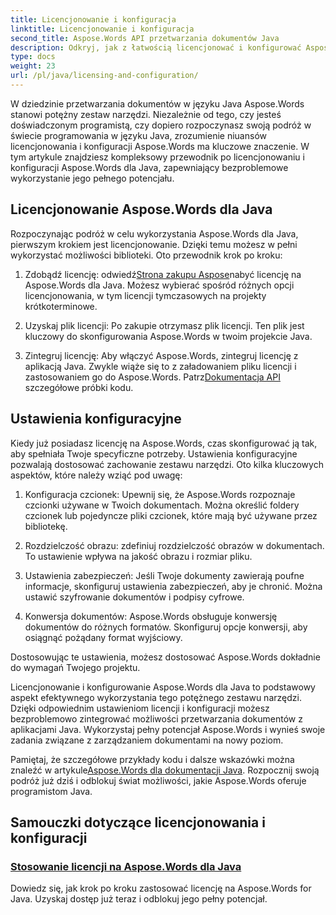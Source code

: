 ```yaml
---
title: Licencjonowanie i konfiguracja
linktitle: Licencjonowanie i konfiguracja
second_title: Aspose.Words API przetwarzania dokumentów Java
description: Odkryj, jak z łatwością licencjonować i konfigurować Aspose.Words dla Java. Zanurz się w zawiłościach konfigurowania tego potężnego zestawu narzędzi do przetwarzania dokumentów w aplikacjach Java.
type: docs
weight: 23
url: /pl/java/licensing-and-configuration/
---
```

W dziedzinie przetwarzania dokumentów w języku Java Aspose.Words stanowi potężny zestaw narzędzi. Niezależnie od tego, czy jesteś doświadczonym programistą, czy dopiero rozpoczynasz swoją podróż w świecie programowania w języku Java, zrozumienie niuansów licencjonowania i konfiguracji Aspose.Words ma kluczowe znaczenie. W tym artykule znajdziesz kompleksowy przewodnik po licencjonowaniu i konfiguracji Aspose.Words dla Java, zapewniający bezproblemowe wykorzystanie jego pełnego potencjału.

## Licencjonowanie Aspose.Words dla Java

Rozpoczynając podróż w celu wykorzystania Aspose.Words dla Java, pierwszym krokiem jest licencjonowanie. Dzięki temu możesz w pełni wykorzystać możliwości biblioteki. Oto przewodnik krok po kroku:

1.  Zdobądź licencję: odwiedź[Strona zakupu Aspose](https://purchase.aspose.com/buy)nabyć licencję na Aspose.Words dla Java. Możesz wybierać spośród różnych opcji licencjonowania, w tym licencji tymczasowych na projekty krótkoterminowe.

2. Uzyskaj plik licencji: Po zakupie otrzymasz plik licencji. Ten plik jest kluczowy do skonfigurowania Aspose.Words w twoim projekcie Java.

3.  Zintegruj licencję: Aby włączyć Aspose.Words, zintegruj licencję z aplikacją Java. Zwykle wiąże się to z załadowaniem pliku licencji i zastosowaniem go do Aspose.Words. Patrz[Dokumentacja API](https://reference.aspose.com/words/java/) szczegółowe próbki kodu.

## Ustawienia konfiguracyjne

Kiedy już posiadasz licencję na Aspose.Words, czas skonfigurować ją tak, aby spełniała Twoje specyficzne potrzeby. Ustawienia konfiguracyjne pozwalają dostosować zachowanie zestawu narzędzi. Oto kilka kluczowych aspektów, które należy wziąć pod uwagę:

1. Konfiguracja czcionek: Upewnij się, że Aspose.Words rozpoznaje czcionki używane w Twoich dokumentach. Można określić foldery czcionek lub pojedyncze pliki czcionek, które mają być używane przez bibliotekę.

2. Rozdzielczość obrazu: zdefiniuj rozdzielczość obrazów w dokumentach. To ustawienie wpływa na jakość obrazu i rozmiar pliku.

3. Ustawienia zabezpieczeń: Jeśli Twoje dokumenty zawierają poufne informacje, skonfiguruj ustawienia zabezpieczeń, aby je chronić. Można ustawić szyfrowanie dokumentów i podpisy cyfrowe.

4. Konwersja dokumentów: Aspose.Words obsługuje konwersję dokumentów do różnych formatów. Skonfiguruj opcje konwersji, aby osiągnąć pożądany format wyjściowy.

Dostosowując te ustawienia, możesz dostosować Aspose.Words dokładnie do wymagań Twojego projektu.

Licencjonowanie i konfigurowanie Aspose.Words dla Java to podstawowy aspekt efektywnego wykorzystania tego potężnego zestawu narzędzi. Dzięki odpowiednim ustawieniom licencji i konfiguracji możesz bezproblemowo zintegrować możliwości przetwarzania dokumentów z aplikacjami Java. Wykorzystaj pełny potencjał Aspose.Words i wynieś swoje zadania związane z zarządzaniem dokumentami na nowy poziom.

 Pamiętaj, że szczegółowe przykłady kodu i dalsze wskazówki można znaleźć w artykule[Aspose.Words dla dokumentacji Java](https://reference.aspose.com/words/java/). Rozpocznij swoją podróż już dziś i odblokuj świat możliwości, jakie Aspose.Words oferuje programistom Java.

## Samouczki dotyczące licencjonowania i konfiguracji
### [Stosowanie licencji na Aspose.Words dla Java](./applying-licensing/)
Dowiedz się, jak krok po kroku zastosować licencję na Aspose.Words for Java. Uzyskaj dostęp już teraz i odblokuj jego pełny potencjał.